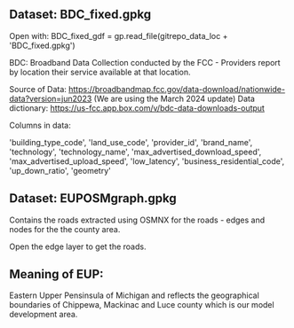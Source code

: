 
## Dataset: BDC_fixed.gpkg

Open with: 
BDC_fixed_gdf = gp.read_file(gitrepo_data_loc + 'BDC_fixed.gpkg')

BDC: Broadband Data Collection conducted by the FCC - Providers report by location their service available at that location. 

Source of Data: https://broadbandmap.fcc.gov/data-download/nationwide-data?version=jun2023 (We are using the March 2024 update)
Data dictionary: https://us-fcc.app.box.com/v/bdc-data-downloads-output

Columns in data:

'building_type_code',
'land_use_code',
'provider_id',
'brand_name',
'technology',
'technology_name',
'max_advertised_download_speed',
'max_advertised_upload_speed',
'low_latency',
'business_residential_code',
'up_down_ratio',
'geometry'

## Dataset: EUPOSMgraph.gpkg

Contains the roads extracted using OSMNX for the roads - edges and nodes for the the county area.

Open the edge layer to get the roads.



## Meaning of EUP:

Eastern Upper Pensinsula of Michigan and reflects the geographical boundaries of Chippewa, Mackinac and Luce county which is our model development area.